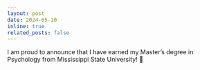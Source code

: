 ```yaml
---
layout: post
date: 2024-05-10
inline: true
related_posts: false
---
```


I am proud to announce that I have earned my Master’s degree in Psychology from Mississippi State University! 🎉
